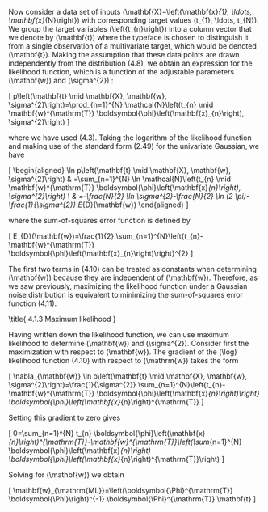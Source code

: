 Now consider a data set of inputs \(\mathbf{X}=\left\{\mathbf{x}_{1}, \ldots, \mathbf{x}_{N}\right\}\) with corresponding target values \(t_{1}, \ldots, t_{N}\). We group the target variables \(\left\{t_{n}\right\}\) into a column vector that we denote by \(\mathbf{t}\) where the typeface is chosen to distinguish it from a single observation of a multivariate target, which would be denoted \(\mathbf{t}\). Making the assumption that these data points are drawn independently from the distribution (4.8), we obtain an expression for the likelihood function, which is a function of the adjustable parameters \(\mathbf{w}\) and \(\sigma^{2}\) :

\[
p\left(\mathbf{t} \mid \mathbf{X}, \mathbf{w}, \sigma^{2}\right)=\prod_{n=1}^{N} \mathcal{N}\left(t_{n} \mid \mathbf{w}^{\mathrm{T}} \boldsymbol{\phi}\left(\mathbf{x}_{n}\right), \sigma^{2}\right)
\]

where we have used (4.3). Taking the logarithm of the likelihood function and making use of the standard form (2.49) for the univariate Gaussian, we have

\[
\begin{aligned}
\ln p\left(\mathbf{t} \mid \mathbf{X}, \mathbf{w}, \sigma^{2}\right) & =\sum_{n=1}^{N} \ln \mathcal{N}\left(t_{n} \mid \mathbf{w}^{\mathrm{T}} \boldsymbol{\phi}\left(\mathbf{x}_{n}\right), \sigma^{2}\right) \\
& =-\frac{N}{2} \ln \sigma^{2}-\frac{N}{2} \ln (2 \pi)-\frac{1}{\sigma^{2}} E_{D}(\mathbf{w})
\end{aligned}
\]

where the sum-of-squares error function is defined by

\[
E_{D}(\mathbf{w})=\frac{1}{2} \sum_{n=1}^{N}\left\{t_{n}-\mathbf{w}^{\mathrm{T}} \boldsymbol{\phi}\left(\mathbf{x}_{n}\right)\right\}^{2}
\]

The first two terms in (4.10) can be treated as constants when determining \(\mathbf{w}\) because they are independent of \(\mathbf{w}\). Therefore, as we saw previously, maximizing the likelihood function under a Gaussian noise distribution is equivalent to minimizing the sum-of-squares error function (4.11).

\title{
4.1.3 Maximum likelihood
}

Having written down the likelihood function, we can use maximum likelihood to determine \(\mathbf{w}\) and \(\sigma^{2}\). Consider first the maximization with respect to \(\mathbf{w}\). The gradient of the \(\log\) likelihood function (4.10) with respect to \(\mathrm{w}\) takes the form

\[
\nabla_{\mathbf{w}} \ln p\left(\mathbf{t} \mid \mathbf{X}, \mathbf{w}, \sigma^{2}\right)=\frac{1}{\sigma^{2}} \sum_{n=1}^{N}\left\{t_{n}-\mathbf{w}^{\mathrm{T}} \boldsymbol{\phi}\left(\mathbf{x}_{n}\right)\right\} \boldsymbol{\phi}\left(\mathbf{x}_{n}\right)^{\mathrm{T}}
\]

Setting this gradient to zero gives

\[
0=\sum_{n=1}^{N} t_{n} \boldsymbol{\phi}\left(\mathbf{x}_{n}\right)^{\mathrm{T}}-\mathbf{w}^{\mathrm{T}}\left(\sum_{n=1}^{N} \boldsymbol{\phi}\left(\mathbf{x}_{n}\right) \boldsymbol{\phi}\left(\mathbf{x}_{n}\right)^{\mathrm{T}}\right)
\]

Solving for \(\mathbf{w}\) we obtain

\[
\mathbf{w}_{\mathrm{ML}}=\left(\boldsymbol{\Phi}^{\mathrm{T}} \boldsymbol{\Phi}\right)^{-1} \boldsymbol{\Phi}^{\mathrm{T}} \mathbf{t}
\]